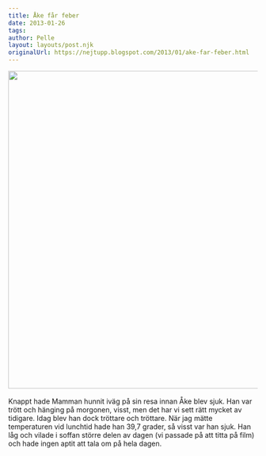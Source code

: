 ```yaml
---
title: Åke får feber
date: 2013-01-26
tags: 	
author: Pelle
layout: layouts/post.njk
originalUrl: https://nejtupp.blogspot.com/2013/01/ake-far-feber.html
---
```


<div class="separator" style="clear: both; text-align: center;"><img src="../../../../img/Hemmabilder-5C5C1289.jpg" width="640"></div><div><br></div><div>Knappt hade Mamman hunnit iväg på sin resa innan Åke blev sjuk. Han var trött och hänging på morgonen, visst, men det har vi sett rätt mycket av tidigare. Idag blev han dock tröttare och tröttare. När jag mätte temperaturen vid lunchtid hade han 39,7 grader, så visst var han sjuk. Han låg och vilade i soffan större delen av dagen (vi passade på att titta på film) och hade ingen aptit att tala om på hela dagen.</div>
<!-- no comments on this post -->